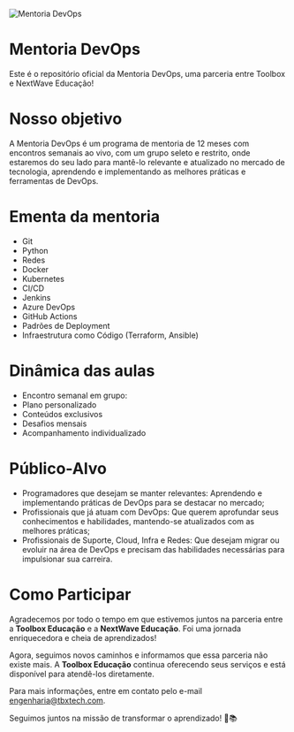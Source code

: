 ![Mentoria DevOps](imgs/MENTORIA_DEVOPS.png "Mentoria DevOps")

# Mentoria DevOps
Este é o repositório oficial da Mentoria DevOps, uma parceria entre Toolbox e NextWave Educação!

# Nosso objetivo
A Mentoria DevOps é um programa de mentoria de 12 meses com encontros semanais ao vivo, com um grupo seleto e restrito, onde estaremos do seu lado para mantê-lo relevante e atualizado no mercado de tecnologia, aprendendo e implementando as melhores práticas e ferramentas de DevOps.

# Ementa da mentoria
- Git
- Python
- Redes
- Docker
- Kubernetes
- CI/CD
- Jenkins
- Azure DevOps
- GitHub Actions
- Padrões de Deployment
- Infraestrutura como Código (Terraform, Ansible)

# Dinâmica das aulas
- Encontro semanal em grupo:
- Plano personalizado
- Conteúdos exclusivos
- Desafios mensais
- Acompanhamento individualizado

# Público-Alvo
- Programadores que desejam se manter relevantes: Aprendendo e implementando práticas de DevOps para se destacar no mercado;
- Profissionais que já atuam com DevOps: Que querem aprofundar seus conhecimentos e habilidades, mantendo-se atualizados com as melhores práticas;
- Profissionais de Suporte, Cloud, Infra e Redes: Que desejam migrar ou evoluir na área de DevOps e precisam das habilidades necessárias para impulsionar sua carreira.

# Como Participar
Agradecemos por todo o tempo em que estivemos juntos na parceria entre a **Toolbox Educação** e a **NextWave Educação**. Foi uma jornada enriquecedora e cheia de aprendizados!  

Agora, seguimos novos caminhos e informamos que essa parceria não existe mais. A **Toolbox Educação** continua oferecendo seus serviços e está disponível para atendê-los diretamente.  

Para mais informações, entre em contato pelo e-mail engenharia@tbxtech.com.  

Seguimos juntos na missão de transformar o aprendizado! 🚀📚
